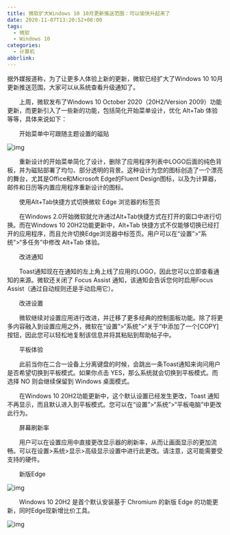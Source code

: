 ```yaml
---
title: 微软扩大Windows 10 10月更新推送范围：可以愉快升起来了
date: 2020-11-07T13:20:52+08:00
tags:
  - 微软
  - Windows 10
categories:
  - 计算机
abbrlink:
---
```


据外媒报道称，为了让更多人体验上新的更新，微软已经扩大了Windows 10 10月更新推送范围，大家可以从系统查看升级通知了。

　　上周，微软发布了Windows 10 October 2020（20H2/Version 2009）功能更新，而更新引入了一些新的功能，包括简化开始菜单设计，优化 Alt+Tab 体验等等，具体来说如下：

　　开始菜单中可跟随主题设置的磁贴

![img](https://cdn.jsdelivr.net/gh/yakeing/Documentation@main/Hexo/images/fe05-kcaeqzx2740318.gif)

　　重新设计的开始菜单简化了设计，删除了应用程序列表中LOGO后面的纯色背板，并为磁贴部署了均匀、部分透明的背景。这种设计为您的图标创造了一个漂亮的舞台，尤其是Office和Microsoft Edge的Fluent Design图标，以及为计算器，邮件和日历等内置应用程序重新设计的图标。

　　使用Alt+Tab快捷方式切换微软 Edge 浏览器的标签页

　　在Windows 2.0开始微软就允许通过Alt+Tab快捷方式在打开的窗口中进行切换。而在Windows 10 20H2功能更新中，Alt+Tab 快捷方式不仅能够切换已经打开的应用程序，而且允许切换Edge浏览器中标签页。用户可以在“设置”&gt;“系统”&gt;“多任务”中修改 Alt+Tab 体验。

　　改进通知

　　Toast通知现在在通知的左上角上线了应用的LOGO，因此您可以立即查看通知的来源。微软还关闭了 Focus Assist 通知，该通知会告诉您何时启用Focus Assist（通过自动规则还是手动启用它）。

　　改进设置

　　微软继续对设置应用进行改进，并迁移了更多经典的控制面板功能。除了将更多内容融入到设置应用之外，微软在“设置”&gt;“系统”&gt;“关于”中添加了一个[COPY]按钮，因此您可以轻松地复制该信息并将其粘贴到帮助帖子中。

　　平板体验

　　此前当你在二合一设备上分离键盘的时候，会跳出一条Toast通知来询问用户是否希望切换到平板模式。如果你点击 YES，那么系统就会切换到平板模式。而选择 NO 则会继续保留到 Windows 桌面模式。

　　在Windows 10 20H2功能更新中，这个默认设置已经发生更改，Toast 通知不再显示，而且默认进入到平板模式。您可以在“设置”&gt;“系统”&gt;“平板电脑”中更改此行为。

　　屏幕刷新率

　　用户可以在设置应用中直接更改显示器的刷新率，从而让画面显示的更加流畅。可以在设置&gt;系统&gt;显示&gt;高级显示设置中进行此更改。请注意，这可能需要受支持的硬件。

　　新版Edge

![img](https://cdn.jsdelivr.net/gh/yakeing/Documentation@main/Hexo/images/71d9-kcaeqzx2740341.gif)

　　Windows 10 20H2 是首个默认安装基于 Chromium 的新版 Edge 的功能更新，同时Edge现新增比价工具。

![img](https://cdn.jsdelivr.net/gh/yakeing/Documentation@main/Hexo/images/457f-kcaeqzx2740367.jpg)